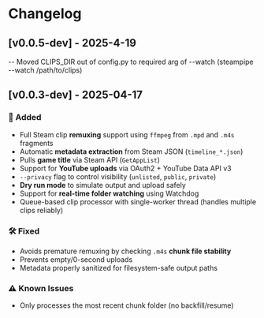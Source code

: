 # Changelog

## [v0.0.5-dev] - 2025-4-19
-- Moved CLIPS_DIR out of config.py to required arg of --watch (steampipe --watch /path/to/clips)



## [v0.0.3-dev] - 2025-04-17

### 🚀 Added
- Full Steam clip **remuxing** support using `ffmpeg` from `.mpd` and `.m4s` fragments
- Automatic **metadata extraction** from Steam JSON (`timeline_*.json`)
- Pulls **game title** via Steam API (`GetAppList`)
- Support for **YouTube uploads** via OAuth2 + YouTube Data API v3
- `--privacy` flag to control visibility (`unlisted`, `public`, `private`)
- **Dry run mode** to simulate output and upload safely
- Support for **real-time folder watching** using Watchdog
- Queue-based clip processor with single-worker thread (handles multiple clips reliably)

### 🛠️ Fixed
- Avoids premature remuxing by checking `.m4s` **chunk file stability**
- Prevents empty/0-second uploads
- Metadata properly sanitized for filesystem-safe output paths

### ⚠️ Known Issues
- Only processes the most recent chunk folder (no backfill/resume)
